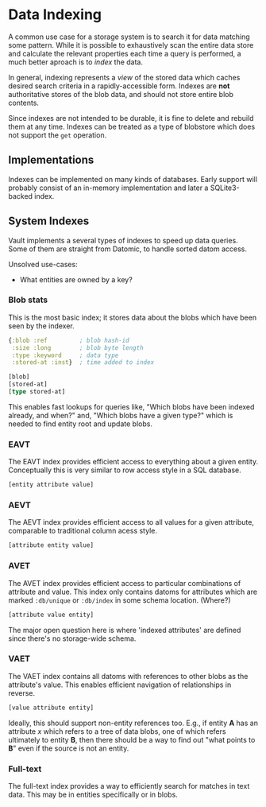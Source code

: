 Data Indexing
=============

A common use case for a storage system is to search it for data matching some
pattern. While it is possible to exhaustively scan the entire data store and
calculate the relevant properties each time a query is performed, a much better
aproach is to _index_ the data.

In general, indexing represents a _view_ of the stored data which caches
desired search criteria in a rapidly-accessible form. Indexes are **not**
authoritative stores of the blob data, and should not store entire blob
contents.

Since indexes are not intended to be durable, it is fine to delete and rebuild
them at any time. Indexes can be treated as a type of blobstore which does not
support the `get` operation.

## Implementations

Indexes can be implemented on many kinds of databases. Early support will
probably consist of an in-memory implementation and later a SQLite3-backed
index.

## System Indexes

Vault implements a several types of indexes to speed up data queries. Some of
them are straight from Datomic, to handle sorted datom access.

Unsolved use-cases:
* What entities are owned by a key?

### Blob stats

This is the most basic index; it stores data about the blobs which have been
seen by the indexer.

```clojure
{:blob :ref         ; blob hash-id
 :size :long        ; blob byte length
 :type :keyword     ; data type
 :stored-at :inst}  ; time added to index

[blob]
[stored-at]
[type stored-at]
```

This enables fast lookups for queries like, "Which blobs have been indexed
already, and when?" and, "Which blobs have a given type?" which is needed to
find entity root and update blobs.

### EAVT

The EAVT index provides efficient access to everything about a given entity.
Conceptually this is very similar to row access style in a SQL database.

```clojure
[entity attribute value]
```

### AEVT

The AEVT index provides efficient access to all values for a given attribute,
comparable to traditional column acess style.

```clojure
[attribute entity value]
```

### AVET

The AVET index provides efficient access to particular combinations of attribute
and value. This index only contains datoms for attributes which are marked
`:db/unique` or `:db/index` in some schema location. (Where?)

```clojure
[attribute value entity]
```

The major open question here is where 'indexed attributes' are defined since
there's no storage-wide schema.

### VAET

The VAET index contains all datoms with references to other blobs as the
attribute's value. This enables efficient navigation of relationships in
reverse.

```clojure
[value attribute entity]
```

Ideally, this should support non-entity references too. E.g., if entity **A**
has an attribute _x_ which refers to a tree of data blobs, one of which refers
ultimately to entity **B**, then there should be a way to find out "what points
to **B**" even if the source is not an entity.

### Full-text

The full-text index provides a way to efficiently search for matches in text
data. This may be in entities specifically or in blobs.
